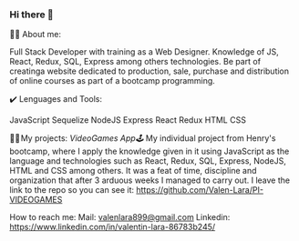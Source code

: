 ### Hi there 👋

🧏‍♂️ About me:

Full Stack Developer with training as a Web Designer. Knowledge of JS, React, Redux, SQL, Express among others technologies. Be part of creatinga website dedicated to production, sale, purchase and distribution of online courses as part of a bootcamp programming.

✔️ Lenguages and Tools:

JavaScript
Sequelize
NodeJS
Express
React
Redux
HTML
CSS

👨‍🎓 My projects:
*VideoGames App🕹️*
My individual project from Henry's bootcamp, where I apply the knowledge given in it using JavaScript as the language and technologies such as React, Redux, SQL, Express, NodeJS, HTML and CSS among others. It was a feat of time, discipline and organization that after 3 arduous weeks I managed to carry out.
I leave the link to the repo so you can see it: https://github.com/Valen-Lara/PI-VIDEOGAMES

How to reach me:
Mail: valenlara899@gmail.com
Linkedin: https://www.linkedin.com/in/valentin-lara-86783b245/
<!--
**Valen-Lara/Valen-Lara** is a ✨ _special_ ✨ repository because its `README.md` (this file) appears on your GitHub profile.

Here are some ideas to get you started:

- 🔭 I’m currently working on ...
- 🌱 I’m currently learning ...
- 👯 I’m looking to collaborate on ...
- 🤔 I’m looking for help with ...
- 💬 Ask me about ...
- 📫 How to reach me: ...
- 😄 Pronouns: ...
- ⚡ Fun fact: ...
-->
